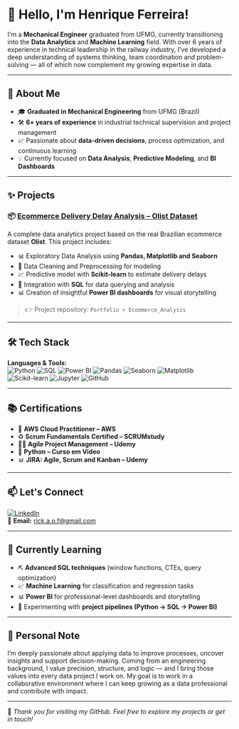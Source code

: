 
# 👋 Hello, I'm Henrique Ferreira!

I'm a **Mechanical Engineer** graduated from UFMG, currently transitioning into the **Data Analytics** and **Machine Learning** field. With over 6 years of experience in technical leadership in the railway industry, I’ve developed a deep understanding of systems thinking, team coordination and problem-solving — all of which now complement my growing expertise in data.

---

## 🔎 About Me

- 🎓 **Graduated in Mechanical Engineering** from UFMG (Brazil)  
- 🛠️ **6+ years of experience** in industrial technical supervision and project management  
- 📈 Passionate about **data-driven decisions**, process optimization, and continuous learning  
- 💡 Currently focused on **Data Analysis**, **Predictive Modeling**, and **BI Dashboards**

---

## ✨ Projects

### 📦 [Ecommerce Delivery Delay Analysis – Olist Dataset](https://github.com/rickaof/Olist_Ecommerce_Analysis)

A complete data analytics project based on the real Brazilian ecommerce dataset **Olist**. This project includes:

- 📊 Exploratory Data Analysis using **Pandas, Matplotlib and Seaborn**  
- 🧹 Data Cleaning and Preprocessing for modeling  
- 📈 Predictive model with **Scikit-learn** to estimate delivery delays  
- 💾 Integration with **SQL** for data querying and analysis  
- 📊 Creation of insightful **Power BI dashboards** for visual storytelling

> 👉 Project repository: `Portfolio > Ecommerce_Analysis`

---

## 🛠️ Tech Stack

**Languages & Tools:**  
![Python](https://img.shields.io/badge/-Python-black?style=flat-square&logo=Python)
![SQL](https://img.shields.io/badge/-SQL-blue?style=flat-square&logo=mysql)
![Power BI](https://img.shields.io/badge/-Power%20BI-F2C811?style=flat-square&logo=Power%20BI&logoColor=black)
![Pandas](https://img.shields.io/badge/-Pandas-150458?style=flat-square&logo=pandas)
![Seaborn](https://img.shields.io/badge/-Seaborn-556B2F?style=flat-square)
![Matplotlib](https://img.shields.io/badge/-Matplotlib-11557C?style=flat-square)
![Scikit-learn](https://img.shields.io/badge/-Scikit--learn-F7931E?style=flat-square&logo=scikit-learn&logoColor=white)
![Jupyter](https://img.shields.io/badge/-Jupyter-F37626?style=flat-square&logo=Jupyter)
![GitHub](https://img.shields.io/badge/-GitHub-181717?style=flat-square&logo=github)

---

## 📚 Certifications

- 🧠 **AWS Cloud Practitioner – AWS**  
- ♻️ **Scrum Fundamentals Certified – SCRUMstudy**  
- 👨‍💼 **Agile Project Management – Udemy**  
- 🐍 **Python – Curso em Vídeo**  
- 📊 **JIRA: Agile, Scrum and Kanban – Udemy**

---

## 📫 Let's Connect

[![LinkedIn](https://img.shields.io/badge/-LinkedIn-blue?style=flat-square&logo=linkedin)](https://www.linkedin.com/in/henrique-ferreira-52506a261/)  
📧 **Email:** [rick.a.o.f@gmail.com](mailto:rick.a.o.f@gmail.com)

---

## 🌱 Currently Learning

- ⛏️ **Advanced SQL techniques** (window functions, CTEs, query optimization)  
- 📈 **Machine Learning** for classification and regression tasks  
- 📊 **Power BI** for professional-level dashboards and storytelling  
- 🧪 Experimenting with **project pipelines (Python → SQL → Power BI)**

---

## 💬 Personal Note

I’m deeply passionate about applying data to improve processes, uncover insights and support decision-making. Coming from an engineering background, I value precision, structure, and logic — and I bring those values into every data project I work on. My goal is to work in a collaborative environment where I can keep growing as a data professional and contribute with impact.

---

🧠 *Thank you for visiting my GitHub. Feel free to explore my projects or get in touch!*
